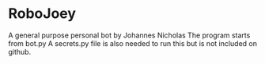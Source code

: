 # RoboJoey

A general purpose personal bot by Johannes Nicholas
The program starts from bot.py
A secrets.py file is also needed to run this but is not included on github.
